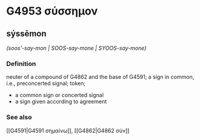 # G4953 σύσσημον

## sýssēmon

_(soos'-say-mon | SOOS-say-mone | SYOOS-say-mone)_

### Definition

neuter of a compound of G4862 and the base of G4591; a sign in common, i.e., preconcerted signal; token; 

- a common sign or concerted signal
- a sign given according to agreement

### See also

[[G4591|G4591 σημαίνω]], [[G4862|G4862 σύν]]
